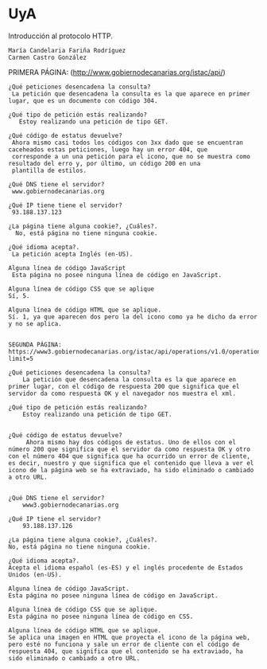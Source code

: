 # UyA

Introducción al protocolo HTTP.

    María Candelaria Fariña Rodríguez
    Carmen Castro González

PRIMERA PÁGINA: (http://www.gobiernodecanarias.org/istac/api/)

    ¿Qué peticiones desencadena la consulta?
     La petición que desencadena la consulta es la que aparece en primer lugar, que es un documento con código 304.
     
    ¿Qué tipo de petición estás realizando?
       Estoy realizando una petición de tipo GET.
     
    ¿Qué código de estatus devuelve?
     Ahora mismo casi todos los códigos con 3xx dado que se encuentran caceheados estas peticiones, luego hay un error 404, que 
     corresponde a un una petición para el icono, que no se muestra como resultado del erro y, por último, un código 200 en una 
     plantilla de estilos.
     
    ¿Qué DNS tiene el servidor?
     www.gobiernodecanarias.org
    
    ¿Qué IP tiene tiene el servidor?
     93.188.137.123
     
    ¿La página tiene alguna cookie?, ¿Cuáles?.
      No, está página no tiene ninguna cookie.
     
    ¿Qué idioma acepta?.
     La petición acepta Inglés (en-US).
    
    Alguna línea de código JavaScript
     Esta página no posee ninguna línea de código en JavaScript.
    
    Alguna línea de código CSS que se aplique
    Sí, 5.
    
    Alguna línea de código HTML que se aplique.
    Sí. 1, ya que aparecen dos pero la del icono como ya he dicho da error y no se aplica.
    
    
    SEGUNDA PÁGINA: https://www3.gobiernodecanarias.org/istac/api/operations/v1.0/operations?limit=5

    ¿Qué peticiones desencadena la consulta?
        La petición que desencadena la consulta es la que aparece en primer lugar, con el código de respuesta 200 que significa que el servidor da como respuesta OK y el navegador nos muestra el xml.
    
    ¿Qué tipo de petición estás realizando?
        Estoy realizando una petición de tipo GET.

    
    ¿Qué código de estatus devuelve?
         Ahora mismo hay dos códigos de estatus. Uno de ellos con el número 200 que significa que el servidor da como respuesta OK y otro con el número 404 que significa que ha ocurrido un error de cliente, es decir, nuestro y que significa que el contenido que lleva a ver el icono de la página web se ha extraviado, ha sido eliminado o cambiado a otro URL.


    ¿Qué DNS tiene el servidor?
        www3.gobiernodecanarias.org
    
    ¿Qué IP tiene el servidor?
        93.188.137.126 
    
    ¿La página tiene alguna cookie?, ¿Cuáles?. 
    No, está página no tiene ninguna cookie.
    
    ¿Qué idioma acepta?. 
    Acepta el idioma español (es-ES) y el inglés procedente de Estados Unidos (en-US).
    
    Alguna línea de código JavaScript.
    Esta página no posee ninguna línea de código en JavaScript.
    
    Alguna línea de código CSS que se aplique.
    Esta página no posee ninguna línea de código en CSS.
    
    Alguna línea de código HTML que se aplique.
    Se aplica una imagen en HTML que proyecta el icono de la página web, pero esté no funciona y sale un error de cliente con el código de respuesta 404, que significa que el contenido se ha extraviado, ha sido eliminado o cambiado a otro URL.


